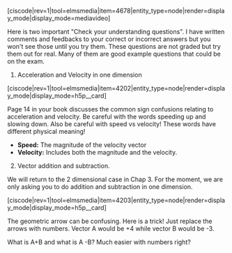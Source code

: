 [ciscode|rev=1|tool=elmsmedia|item=4678|entity_type=node|render=display_mode|display_mode=mediavideo]

Here is two important "Check your understanding questions". I have written comments and feedbacks to your correct or incorrect answers but you won't see those until you try them. These questions are not graded but try them out for real. Many of them are good example questions that could be on the exam. 

1. Acceleration and Velocity in one dimension

[ciscode|rev=1|tool=elmsmedia|item=4202|entity_type=node|render=display_mode|display_mode=h5p__card]

Page 14 in your book discusses the common sign confusions relating to acceleration and velocity. Be careful with the words speeding up and slowing down. Also be careful with speed vs velocity! These words have different physical meaning!

* **Speed:** The magnitude of the velocity vector
* **Velocity:** Includes both the magnitude and the velocity. 

2. Vector addition and subtraction.

We will return to the 2 dimensional case in Chap 3. For the moment, we are only asking you to do addition and subtraction in one dimension.

[ciscode|rev=1|tool=elmsmedia|item=4203|entity_type=node|render=display_mode|display_mode=h5p__card]

The geometric arrow can be confusing. Here is a trick! Just replace the arrows with numbers. Vector A would be +4 while vector B would be -3. 

What is A+B and what is A -B? Much easier with numbers right?
